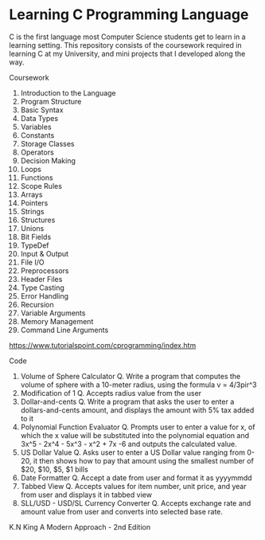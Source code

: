 # Learning C Programming Language
C is the first language most Computer Science students get to learn in a learning setting. This repository consists of the coursework required in learning C at my University, and mini projects that I developed along the way.

Coursework
1. Introduction to the Language
2. Program Structure
3. Basic Syntax
4. Data Types
5. Variables
6. Constants
7. Storage Classes
8. Operators
9. Decision Making
10. Loops
11. Functions
12. Scope Rules
13. Arrays
14. Pointers
15. Strings
16. Structures
17. Unions
18. Bit Fields
19. TypeDef
20. Input & Output
21. File I/O
22. Preprocessors
23. Header Files
24. Type Casting
25. Error Handling
26. Recursion
27. Variable Arguments
28. Memory Management
29. Command Line Arguments

https://www.tutorialspoint.com/cprogramming/index.htm

Code
1. Volume of Sphere Calculator
    Q. Write a program that computes the volume of sphere with a 10-meter radius, using the formula v = 4/3pir^3
2. Modification of 1
    Q. Accepts radius value from the user
3. Dollar-and-cents
    Q. Write a program that asks the user to enter a dollars-and-cents amount, and displays the amount with 5% tax added to it
4. Polynomial Function Evaluator
    Q. Prompts user to enter a value for x, of which the x value will be substituted into the polynomial equation  and 3x^5 -     2x^4 - 5x^3 - x^2 + 7x -6 and outputs the calculated value. 
5. US Dollar Value 
    Q. Asks user to enter a US Dollar value ranging from 0-20, it then shows how to pay that amount using the smallest number     of $20, $10, $5, $1 bills
6. Date Formatter
    Q. Accept a date from user and format it as yyyymmdd
7. Tabbed View
    Q. Accepts values for item number, unit price, and year from user and displays it in tabbed view
8. SLL/USD - USD/SL Currency Converter
    Q. Accepts exchange rate and amount value from user and converts into selected base rate. 
    
K.N King A Modern Approach - 2nd Edition
